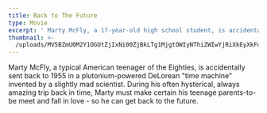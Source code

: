 ```yaml
---
title: Back to The Future
type: Movie
excerpt: ' Marty McFly, a 17-year-old high school student, is accidentally sent thirty years into the past in a time-traveling DeLorean invented by his close friend, the eccentric scientist Doc Brown. '
thumbnail: >-
  /uploads/MV5BZmU0M2Y1OGUtZjIxNi00ZjBkLTg1MjgtOWIyNThiZWIwYjRiXkEyXkFqcGdeQXVyMTQxNzMzNDI@._V1_SY1000_CR0,0,643,1000_AL_.jpg
---
```

Marty McFly, a typical American teenager of the Eighties, is accidentally sent back to 1955 in a plutonium-powered DeLorean "time machine" invented by a slightly mad scientist. During his often hysterical, always amazing trip back in time, Marty must make certain his teenage parents-to-be meet and fall in love - so he can get back to the future.
